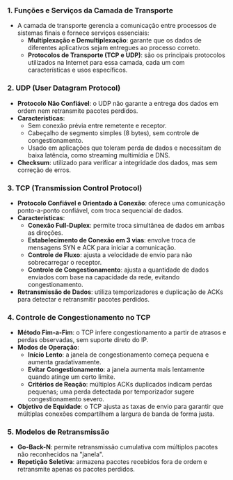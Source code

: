 
### 1. **Funções e Serviços da Camada de Transporte**

- A camada de transporte gerencia a comunicação entre processos de sistemas finais e fornece serviços essenciais:
    - **Multiplexação e Demultiplexação**: garante que os dados de diferentes aplicativos sejam entregues ao processo correto.
    - **Protocolos de Transporte (TCP e UDP)**: são os principais protocolos utilizados na Internet para essa camada, cada um com características e usos específicos.

### 2. **UDP (User Datagram Protocol)**

- **Protocolo Não Confiável**: o UDP não garante a entrega dos dados em ordem nem retransmite pacotes perdidos.
- **Características**:
    - Sem conexão prévia entre remetente e receptor.
    - Cabeçalho de segmento simples (8 bytes), sem controle de congestionamento.
    - Usado em aplicações que toleram perda de dados e necessitam de baixa latência, como streaming multimídia e DNS.
- **Checksum**: utilizado para verificar a integridade dos dados, mas sem correção de erros.

### 3. **TCP (Transmission Control Protocol)**

- **Protocolo Confiável e Orientado à Conexão**: oferece uma comunicação ponto-a-ponto confiável, com troca sequencial de dados.
- **Características**:
    - **Conexão Full-Duplex**: permite troca simultânea de dados em ambas as direções.
    - **Estabelecimento de Conexão em 3 vias**: envolve troca de mensagens SYN e ACK para iniciar a comunicação.
    - **Controle de Fluxo**: ajusta a velocidade de envio para não sobrecarregar o receptor.
    - **Controle de Congestionamento**: ajusta a quantidade de dados enviados com base na capacidade da rede, evitando congestionamento.
- **Retransmissão de Dados**: utiliza temporizadores e duplicação de ACKs para detectar e retransmitir pacotes perdidos.

### 4. **Controle de Congestionamento no TCP**

- **Método Fim-a-Fim**: o TCP infere congestionamento a partir de atrasos e perdas observadas, sem suporte direto do IP.
- **Modos de Operação**:
    - **Início Lento**: a janela de congestionamento começa pequena e aumenta gradativamente.
    - **Evitar Congestionamento**: a janela aumenta mais lentamente quando atinge um certo limite.
    - **Critérios de Reação**: múltiplos ACKs duplicados indicam perdas pequenas; uma perda detectada por temporizador sugere congestionamento severo.
- **Objetivo de Equidade**: o TCP ajusta as taxas de envio para garantir que múltiplas conexões compartilhem a largura de banda de forma justa.

### 5. **Modelos de Retransmissão**

- **Go-Back-N**: permite retransmissão cumulativa com múltiplos pacotes não reconhecidos na "janela".
- **Repetição Seletiva**: armazena pacotes recebidos fora de ordem e retransmite apenas os pacotes perdidos.